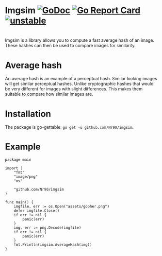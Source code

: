 # Imgsim [![GoDoc](https://godoc.org/github.com/Nr90/imgsim?status.svg)](https://godoc.org/github.com/Nr90/imgsim) [![Go Report Card](https://goreportcard.com/badge/github.com/Nr90/imgsim)](https://goreportcard.com/report/github.com/Nr90/imgsim) [![unstable](http://badges.github.io/stability-badges/dist/unstable.svg)](http://github.com/badges/stability-badges)
#


Imgsim is a library allows you to compute a fast average hash of an image. These hashes can then be used to compare images for similarity.

# Average hash #
An average hash is an example of a perceptual hash. Similar looking images will get similar perceptual hashes. Unlike cryptographic hashes
that would be very different for images with slight differences.
This makes them suitable to compare how similar images are.

# Installation #

The package is go-gettable: `go get -u github.com/Nr90/imgsim`. 

# Example #
```
package main

import (
	"fmt"
	"image/png"
	"os"

	"github.com/Nr90/imgsim
)

func main() {
	imgfile, err := os.Open("assets/gopher.png")
	defer imgfile.Close()
	if err != nil {
		panic(err)
	}
	img, err := png.Decode(imgfile)
	if err != nil {
		panic(err)
	}
	fmt.Println(imgsim.AverageHash(img))
}
```
